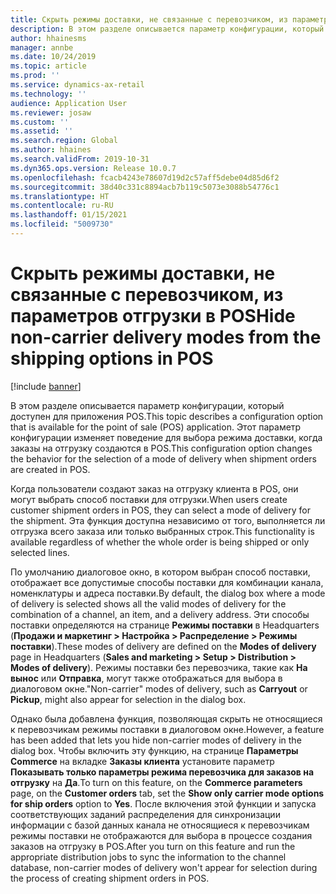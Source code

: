```yaml
---
title: Скрыть режимы доставки, не связанные с перевозчиком, из параметров отгрузки в POS
description: В этом разделе описывается параметр конфигурации, который позволяет предотвратить появление не связанных с перевозчиком режимов поставки для выбора, когда в приложении POS создаются заказы на отгрузку.
author: hhainesms
manager: annbe
ms.date: 10/24/2019
ms.topic: article
ms.prod: ''
ms.service: dynamics-ax-retail
ms.technology: ''
audience: Application User
ms.reviewer: josaw
ms.custom: ''
ms.assetid: ''
ms.search.region: Global
ms.author: hhaines
ms.search.validFrom: 2019-10-31
ms.dyn365.ops.version: Release 10.0.7
ms.openlocfilehash: fcacb4243e78607d19d2c57aff5debe04d85d6f2
ms.sourcegitcommit: 38d40c331c8894acb7b119c5073e3088b54776c1
ms.translationtype: HT
ms.contentlocale: ru-RU
ms.lasthandoff: 01/15/2021
ms.locfileid: "5009730"
---
```

# <a name="hide-non-carrier-delivery-modes-from-the-shipping-options-in-pos"></a><span data-ttu-id="2dbd1-103">Скрыть режимы доставки, не связанные с перевозчиком, из параметров отгрузки в POS</span><span class="sxs-lookup"><span data-stu-id="2dbd1-103">Hide non-carrier delivery modes from the shipping options in POS</span></span>


[!include [banner](includes/banner.md)]

<span data-ttu-id="2dbd1-104">В этом разделе описывается параметр конфигурации, который доступен для приложения POS.</span><span class="sxs-lookup"><span data-stu-id="2dbd1-104">This topic describes a configuration option that is available for the point of sale (POS) application.</span></span> <span data-ttu-id="2dbd1-105">Этот параметр конфигурации изменяет поведение для выбора режима доставки, когда заказы на отгрузку создаются в POS.</span><span class="sxs-lookup"><span data-stu-id="2dbd1-105">This configuration option changes the behavior for the selection of a mode of delivery when shipment orders are created in POS.</span></span>

<span data-ttu-id="2dbd1-106">Когда пользователи создают заказ на отгрузку клиента в POS, они могут выбрать способ поставки для отгрузки.</span><span class="sxs-lookup"><span data-stu-id="2dbd1-106">When users create customer shipment orders in POS, they can select a mode of delivery for the shipment.</span></span> <span data-ttu-id="2dbd1-107">Эта функция доступна независимо от того, выполняется ли отгрузка всего заказа или только выбранных строк.</span><span class="sxs-lookup"><span data-stu-id="2dbd1-107">This functionality is available regardless of whether the whole order is being shipped or only selected lines.</span></span>

<span data-ttu-id="2dbd1-108">По умолчанию диалоговое окно, в котором выбран способ поставки, отображает все допустимые способы поставки для комбинации канала, номенклатуры и адреса поставки.</span><span class="sxs-lookup"><span data-stu-id="2dbd1-108">By default, the dialog box where a mode of delivery is selected shows all the valid modes of delivery for the combination of a channel, an item, and a delivery address.</span></span> <span data-ttu-id="2dbd1-109">Эти способы поставки определяются на странице **Режимы поставки** в Headquarters (**Продажи и маркетинг \> Настройка \> Распределение \> Режимы поставки**).</span><span class="sxs-lookup"><span data-stu-id="2dbd1-109">These modes of delivery are defined on the **Modes of delivery** page in Headquarters (**Sales and marketing \> Setup \> Distribution \> Modes of delivery**).</span></span> <span data-ttu-id="2dbd1-110">Режимы поставки без перевозчика, такие как **На вынос** или **Отправка**, могут также отображаться для выбора в диалоговом окне.</span><span class="sxs-lookup"><span data-stu-id="2dbd1-110">"Non-carrier" modes of delivery, such as **Carryout** or **Pickup**, might also appear for selection in the dialog box.</span></span>

<span data-ttu-id="2dbd1-111">Однако была добавлена функция, позволяющая скрыть не относящиеся к перевозчикам режимы поставки в диалоговом окне.</span><span class="sxs-lookup"><span data-stu-id="2dbd1-111">However, a feature has been added that lets you hide non-carrier modes of delivery in the dialog box.</span></span> <span data-ttu-id="2dbd1-112">Чтобы включить эту функцию, на странице **Параметры Commerce** на вкладке **Заказы клиента** установите параметр **Показывать только параметры режима перевозчика для заказов на отгрузку** на **Да**.</span><span class="sxs-lookup"><span data-stu-id="2dbd1-112">To turn on this feature, on the **Commerce parameters** page, on the **Customer orders** tab, set the **Show only carrier mode options for ship orders** option to **Yes**.</span></span> <span data-ttu-id="2dbd1-113">После включения этой функции и запуска соответствующих заданий распределения для синхронизации информации с базой данных канала не относящиеся к перевозчикам режимы поставки не отображаются для выбора в процессе создания заказов на отгрузку в POS.</span><span class="sxs-lookup"><span data-stu-id="2dbd1-113">After you turn on this feature and run the appropriate distribution jobs to sync the information to the channel database, non-carrier modes of delivery won't appear for selection during the process of creating shipment orders in POS.</span></span>
